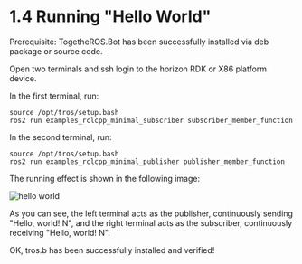 # 1.4 Running "Hello World"

Prerequisite: TogetheROS.Bot has been successfully installed via deb package or source code.

Open two terminals and ssh login to the horizon RDK or X86 platform device.

In the first terminal, run:

```shell
source /opt/tros/setup.bash
ros2 run examples_rclcpp_minimal_subscriber subscriber_member_function
```

In the second terminal, run:

```shell
source /opt/tros/setup.bash
ros2 run examples_rclcpp_minimal_publisher publisher_member_function
```

The running effect is shown in the following image:

![hello world](./image/hello_world/hello_world.png "hello world")

As you can see, the left terminal acts as the publisher, continuously sending "Hello, world! N", and the right terminal acts as the subscriber, continuously receiving "Hello, world! N".

OK, tros.b has been successfully installed and verified!